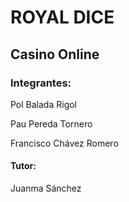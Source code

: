 # ROYAL DICE 

## Casino Online

### Integrantes:
Pol Balada Rigol

Pau Pereda Tornero

Francisco Chávez Romero

#### Tutor:
Juanma Sánchez
